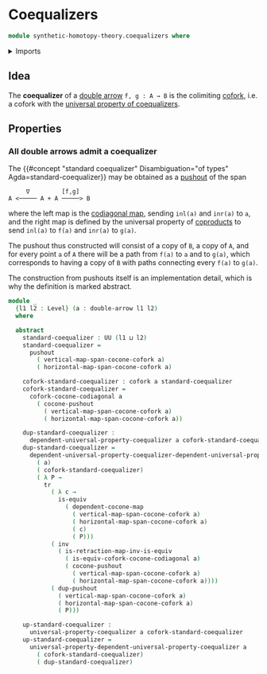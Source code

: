 # Coequalizers

```agda
module synthetic-homotopy-theory.coequalizers where
```

<details><summary>Imports</summary>

```agda
open import foundation.double-arrows
open import foundation.equivalences
open import foundation.identity-types
open import foundation.transport-along-identifications
open import foundation.universe-levels

open import synthetic-homotopy-theory.coforks
open import synthetic-homotopy-theory.dependent-cocones-under-spans
open import synthetic-homotopy-theory.dependent-universal-property-coequalizers
open import synthetic-homotopy-theory.pushouts
open import synthetic-homotopy-theory.universal-property-coequalizers
```

</details>

## Idea

The **coequalizer** of a [double arrow](foundation.double-arrows.md)
`f, g : A → B` is the colimiting [cofork](synthetic-homotopy-theory.coforks.md),
i.e. a cofork with the
[universal property of coequalizers](synthetic-homotopy-theory.universal-property-coequalizers.md).

## Properties

### All double arrows admit a coequalizer

The
{{#concept "standard coequalizer" Disambiguation="of types" Agda=standard-coequalizer}}
may be obtained as a [pushout](synthetic-homotopy-theory.pushouts.md) of the
span

```text
     ∇         [f,g]
A <───── A + A ─────> B
```

where the left map is the
[codiagonal map](foundation.codiagonal-maps-of-types.md), sending `inl(a)` and
`inr(a)` to `a`, and the right map is defined by the universal property of
[coproducts](foundation.coproduct-types.md) to send `inl(a)` to `f(a)` and
`inr(a)` to `g(a)`.

The pushout thus constructed will consist of a copy of `B`, a copy of `A`, and
for every point `a` of `A` there will be a path from `f(a)` to `a` and to
`g(a)`, which corresponds to having a copy of `B` with paths connecting every
`f(a)` to `g(a)`.

The construction from pushouts itself is an implementation detail, which is why
the definition is marked abstract.

```agda
module _
  {l1 l2 : Level} (a : double-arrow l1 l2)
  where

  abstract
    standard-coequalizer : UU (l1 ⊔ l2)
    standard-coequalizer =
      pushout
        ( vertical-map-span-cocone-cofork a)
        ( horizontal-map-span-cocone-cofork a)

    cofork-standard-coequalizer : cofork a standard-coequalizer
    cofork-standard-coequalizer =
      cofork-cocone-codiagonal a
        ( cocone-pushout
          ( vertical-map-span-cocone-cofork a)
          ( horizontal-map-span-cocone-cofork a))

    dup-standard-coequalizer :
      dependent-universal-property-coequalizer a cofork-standard-coequalizer
    dup-standard-coequalizer =
      dependent-universal-property-coequalizer-dependent-universal-property-pushout
        ( a)
        ( cofork-standard-coequalizer)
        ( λ P →
          tr
            ( λ c →
              is-equiv
                ( dependent-cocone-map
                  ( vertical-map-span-cocone-cofork a)
                  ( horizontal-map-span-cocone-cofork a)
                  ( c)
                  ( P)))
            ( inv
              ( is-retraction-map-inv-is-equiv
                ( is-equiv-cofork-cocone-codiagonal a)
                ( cocone-pushout
                  ( vertical-map-span-cocone-cofork a)
                  ( horizontal-map-span-cocone-cofork a))))
            ( dup-pushout
              ( vertical-map-span-cocone-cofork a)
              ( horizontal-map-span-cocone-cofork a)
              ( P)))

    up-standard-coequalizer :
      universal-property-coequalizer a cofork-standard-coequalizer
    up-standard-coequalizer =
      universal-property-dependent-universal-property-coequalizer a
        ( cofork-standard-coequalizer)
        ( dup-standard-coequalizer)
```
